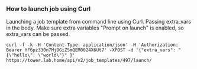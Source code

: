 ### How to launch job using Curl

Launching a job template from command line using Curl.  Passing extra_vars in the body.  Make sure extra variables "Prompt on launch" is enabled, so extra_vars can be passed.

```shell
curl -f -k -H 'Content-Type: application/json' -H 'Authorization: Bearer YF6pz330n7MjOGiZ5mQEM0024X6Ut7' -XPOST -d '{"extra_vars": "{\"hello\": \"world\"}" }' https://tower.lab.home/api/v2/job_templates/497/launch/
```